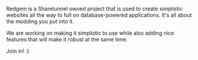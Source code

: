 

Redgem is a Sharetunnel owned project that is used to create simplistic websites all the way to full on database-powered applications. It's all about the modding you put 
into it.

We are working on making it simplistic to use while also adding nice features that will make it robust at the same time.

Join in! :)